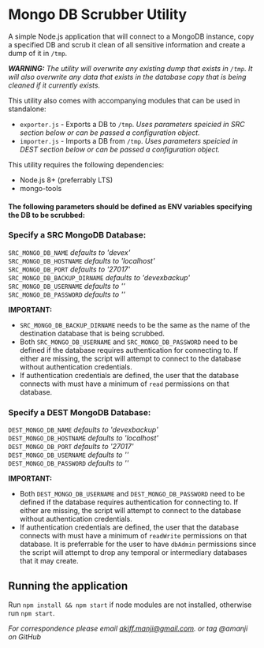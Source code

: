 # Mongo DB Scrubber Utility

A simple Node.js application that will connect to a MongoDB instance, copy a specified DB and scrub it clean of all sensitive information and create a dump of it in `/tmp`.

_**WARNING:** The utility will overwrite any existing dump that exists in `/tmp`. It will also overwrite any data that exists in the database copy that is being cleaned if it currently exists._

This utility also comes with accompanying modules that can be used in standalone:
* `exporter.js` - Exports a DB to `/tmp`. _Uses parameters speicied in SRC section below or can be passed a configuration object._
* `importer.js` - Imports a DB from `/tmp`. _Uses parameters speicied in DEST section below or can be passed a configuration object._

This utility requires the following dependencies:
* Node.js 8+ (preferrably LTS)
* mongo-tools

#### The following parameters should be defined as ENV variables specifying the DB to be scrubbed:

### Specify a SRC MongoDB Database:

`SRC_MONGO_DB_NAME` _defaults to 'devex'_ \
`SRC_MONGO_DB_HOSTNAME` _defaults to 'localhost'_ \
`SRC_MONGO_DB_PORT` _defaults to '27017'_ \
`SRC_MONGO_DB_BACKUP_DIRNAME` _defaults to 'devexbackup'_ \
`SRC_MONGO_DB_USERNAME` _defaults to ''_ \
`SRC_MONGO_DB_PASSWORD` _defaults to ''_

**IMPORTANT:**
* `SRC_MONGO_DB_BACKUP_DIRNAME` needs to be the same as the name of the destination database that is being scrubbed.
* Both `SRC_MONGO_DB_USERNAME` and `SRC_MONGO_DB_PASSWORD` need to be defined if the database requires authentication for connecting to. If either are missing, the script will attempt to connect to the database without authentication credentials.
* If authentication credentials are defined, the user that the database connects with must have a minimum of `read` permissions on that database.

### Specify a DEST MongoDB Database:

`DEST_MONGO_DB_NAME` _defaults to 'devexbackup'_ \
`DEST_MONGO_DB_HOSTNAME` _defaults to 'localhost'_ \
`DEST_MONGO_DB_PORT` _defaults to '27017'_ \
`DEST_MONGO_DB_USERNAME` _defaults to ''_ \
`DEST_MONGO_DB_PASSWORD` _defaults to ''_

**IMPORTANT:**
* Both `DEST_MONGO_DB_USERNAME` and `DEST_MONGO_DB_PASSWORD` need to be defined if the database requires authentication for connecting to. If either are missing, the script will attempt to connect to the database without authentication credentials.
* If authentication credentials are defined, the user that the database connects with must have a minimum of `readWrite` permissions on that database. It is preferrable for the user to have `dbAdmin` permissions since the script will attempt to drop any temporal or intermediary databases that it may create.

## Running the application

Run `npm install && npm start` if node modules are not installed, otherwise run `npm start`.

_For correspondence please email akiff.manji@gmail.com. or tag @amanji on GitHub_
